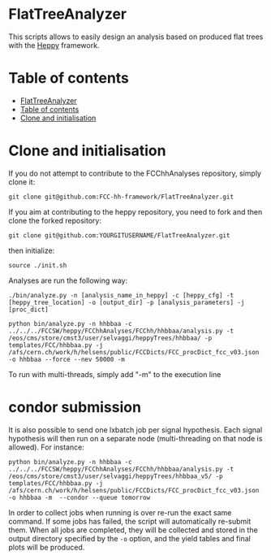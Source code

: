 FlatTreeAnalyzer
================
This scripts allows to easily design an analysis based on produced flat trees with the [Heppy](https://github.com/HEP-FCC/heppy) framework.


Table of contents
=================
  * [FlatTreeAnalyzer](#flattreeanalyser)
  * [Table of contents](#table-of-contents)
  * [Clone and initialisation](#clone-and-initilisation)
 

Clone and initialisation
========================

If you do not attempt to contribute to the FCChhAnalyses repository, simply clone it:
```
git clone git@github.com:FCC-hh-framework/FlatTreeAnalyzer.git
```

If you aim at contributing to the heppy repository, you need to fork and then clone the forked repository:
```
git clone git@github.com:YOURGITUSERNAME/FlatTreeAnalyzer.git
```

then initialize:

```
source ./init.sh
```

Analyses are run the following way:
```
./bin/analyze.py -n [analysis_name_in_heppy] -c [heppy_cfg] -t [heppy_tree_location] -o [output_dir] -p [analysis_parameters] -j [proc_dict]
```

```
python bin/analyze.py -n hhbbaa -c ../../../FCCSW/heppy/FCChhAnalyses/FCChh/hhbbaa/analysis.py -t /eos/cms/store/cmst3/user/selvaggi/heppyTrees/hhbbaa/ -p templates/FCC/hhbbaa.py -j /afs/cern.ch/work/h/helsens/public/FCCDicts/FCC_procDict_fcc_v03.json -o hhbbaa --force --nev 50000 -m
```
To run with multi-threads, simply add "-m" to the execution line


condor submission
=================

It is also possible to send one lxbatch job per signal hypothesis. Each signal hypothesis will then run on a separate node
(multi-threading on that node is allowed). For instance:


```
python bin/analyze.py -n hhbbaa -c ../../../FCCSW/heppy/FCChhAnalyses/FCChh/hhbbaa/analysis.py -t /eos/cms/store/cmst3/user/selvaggi/heppyTrees/hhbbaa_v5/ -p templates/FCC/hhbbaa.py -j /afs/cern.ch/work/h/helsens/public/FCCDicts/FCC_procDict_fcc_v03.json -o hhbbaa -m  --condor --queue tomorrow
```

In order to collect jobs when running is over re-run the exact same command. 
If some jobs has failed, the script will automatically re-submit them.
When all jobs are completed, they will be collected and stored in the output directory specified by the ```-o``` option,
and the yield tables and final plots will be produced.

